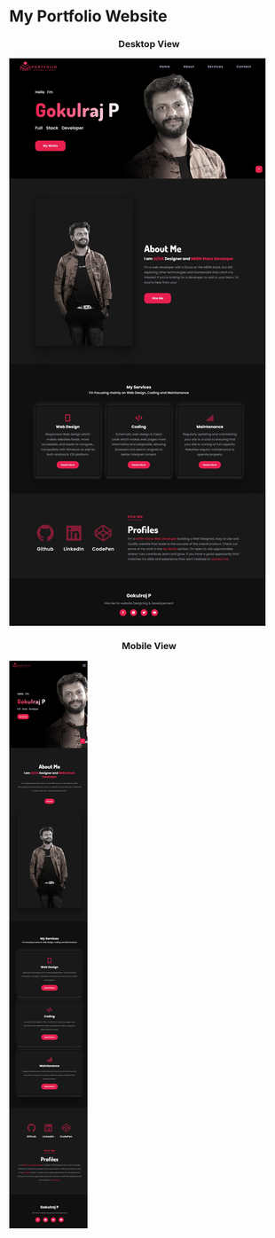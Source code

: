 <body>
  <h1>My Portfolio Website</h1>
  <center><h3>Desktop View</h3></center>
<img src="assets/images/desktop-view.jpg">
  <center><h3>Mobile View</h3></center>
  <img src="assets/images/mobile-view.jpg">
</body>     
